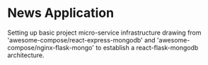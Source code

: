 # News Application
Setting up basic project micro-service infrastructure drawing from 'awesome-compose/react-express-mongodb' and 'awesome-compose/nginx-flask-mongo' to establish a react-flask-mongodb architecture.

